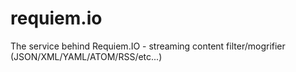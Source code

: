 requiem.io
==========

The service behind Requiem.IO - streaming content filter/mogrifier (JSON/XML/YAML/ATOM/RSS/etc...)
